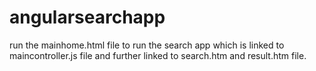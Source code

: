 # angularsearchapp
run the mainhome.html file to run the search app which is linked to maincontroller.js file and further linked to search.htm and result.htm file.
